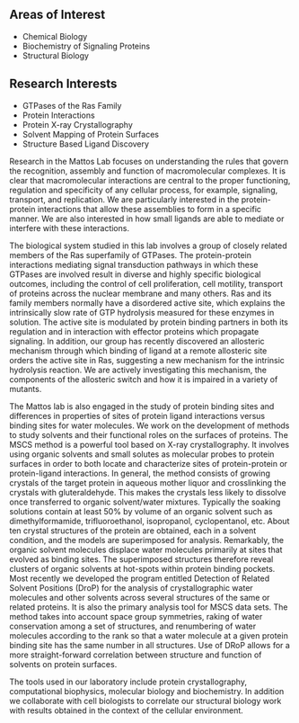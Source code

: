 ## Areas of Interest

- Chemical Biology
- Biochemistry of Signaling Proteins
- Structural Biology

## Research Interests

- GTPases of the Ras Family
- Protein Interactions
- Protein X-ray Crystallography
- Solvent Mapping of Protein Surfaces
- Structure Based Ligand Discovery

Research in the Mattos Lab focuses on understanding the rules that govern the recognition, assembly and function of macromolecular complexes. It is clear that macromolecular interactions are central to the proper functioning, regulation and specificity of any cellular process, for example, signaling, transport, and replication. We are particularly interested in the protein-protein interactions that allow these assemblies to form in a specific manner. We are also interested in how small ligands are able to mediate or interfere with these interactions.

The biological system studied in this lab involves a group of closely related members of the Ras superfamily of GTPases. The protein-protein interactions mediating signal transduction pathways in which these GTPases are involved result in diverse and highly specific biological outcomes, including the control of cell proliferation, cell motility, transport of proteins across the nuclear membrane and many others. Ras and its family members normally have a disordered active site, which explains the intrinsically slow rate of GTP hydrolysis measured for these enzymes in solution. The active site is modulated by protein binding partners in both its regulation and in interaction with effector proteins which propagate signaling. In addition, our group has recently discovered an allosteric mechanism through which binding of ligand at a remote allosteric site orders the active site in Ras, suggesting a new mechanism for the intrinsic hydrolysis reaction. We are actively investigating this mechanism, the components of the allosteric switch and how it is impaired in a variety of mutants.

The Mattos lab is also engaged in the study of protein binding sites and differences in properties of sites of protein ligand interactions versus binding sites for water molecules. We work on the development of methods to study solvents and their functional roles on the surfaces of proteins. The MSCS method is a powerful tool based on X-ray crystallography. It involves using organic solvents and small solutes as molecular probes to protein surfaces in order to both locate and characterize sites of protein-protein or protein-ligand interactions. In general, the method consists of growing crystals of the target protein in aqueous mother liquor and crosslinking the crystals with gluteraldehyde. This makes the crystals less likely to dissolve once transferred to organic solvent/water mixtures. Typically the soaking solutions contain at least 50% by volume of an organic solvent such as dimethylformamide, trifluoroethanol, isopropanol, cyclopentanol, etc. About ten crystal structures of the protein are obtained, each in a solvent condition, and the models are superimposed for analysis. Remarkably, the organic solvent molecules displace water molecules primarily at sites that evolved as binding sites. The superimposed structures therefore reveal clusters of organic solvents at hot-spots within protein binding pockets. Most recently we developed the program entitled Detection of Related Solvent Positions (DroP) for the analysis of crystallographic water molecules and other solvents across several structures of the same or related proteins. It is also the primary analysis tool for MSCS data sets. The method takes into account space group symmetries, raking of water conservation among a set of structures, and renumbering of water molecules according to the rank so that a water molecule at a given protein binding site has the same number in all structures. Use of DRoP allows for a more straight-forward correlation between structure and function of solvents on protein surfaces.

The tools used in our laboratory include protein crystallography, computational biophysics, molecular biology and biochemistry. In addition we collaborate with cell biologists to correlate our structural biology work with results obtained in the context of the cellular environment.
